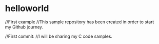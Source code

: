 # helloworld
//First example
//This sample repository has been created in order to start my Github journey. 

//First commit:
//I will be sharing my C code samples. 
